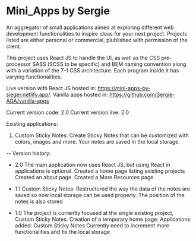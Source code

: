 # Mini_Apps by Sergie

An aggregator of small applications aimed at exploring different web development functionalities to inspire ideas for your next project. Projects listed are either personal or commercial, plublished with permission of the client.

This project uses React JS to handle the UI, as well as the CSS pre-processor SASS (SCSS to be specific) and BEM naming convention along with a variation of the 7-1 CSS architecture.
Each program inside it has varying functionalities.

Live version with React JS hosted in: https://mini-apps-by-sieger.netlify.app/.
Vanilla apps hosted in: https://github.com/Sergie-AGA/vanilla-apps

Current version code: 2.0
Current version live: 2.0

Existing applications:

1. Custom Sticky Notes: Create Sticky Notes that can be customized with colors, images and more. Your notes are saved in the local storage.

-- Version history:

- 2.0 The main application now uses React JS, but using React in applications is optional.
  Created a home page listing existing projects
  Created an about page.
  Created a More Resources page.

- 1.1
  Custom Sticky Notes: Restructured the way the data of the notes are saved so now local storage can be used properly. The position of the notes is also stored

- 1.0
  The project is currently focused at the single existing project, Custom Sticky Notes.
  Creation of a temporary home page.
  Applications added: Custom Sticky Notes
  Currently need to increment more functionalities and fix the local storage
